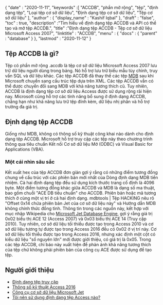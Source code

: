 {
  "date" : "2020-11-11",
  "keywords" :[ "ACCDB", "phần mở rộng", "tệp", "định dạng tệp", "Loại tệp cơ sở dữ liệu", "Định dạng tệp cơ sở dữ liệu", "Tệp cơ sở dữ liệu" ],
  "author" : {
    "display_name" : "Kashif Iqbal"
},
  "draft" : "false",
  "toc" : true,
  "description" :"Tìm hiểu về định dạng tệp ACCDB và API có thể tạo và mở tệp ACCDB.",
  "title" :"Định dạng tệp ACCDB - Tệp cơ sở dữ liệu Microsoft Access 2007",
  "linktitle" : "ACCDB",
  "menu" : {
    "docs" : {
      "parent" : "database"
}
},
  "lastmod" : "2020-11-12"
}

## Tệp ACCDB là gì?

Tệp có phần mở rộng .accdb là tệp cơ sở dữ liệu Microsoft Access 2007 lưu trữ dữ liệu người dùng trong bảng. Nó hỗ trợ lưu trữ
biểu mẫu tùy chỉnh, truy vấn SQL và dữ liệu khác. Các tệp ACCDB đã thay thế các tệp [MDB](/vi/database/mdb/) sau khi Microsoft chuyển sang cấu trúc tệp dựa trên XML. Các tệp ACCDB vẫn có thể được chuyển đổi sang MDB với khả năng tương thích cũ. Tuy nhiên, ACCDB là định dạng tệp cơ sở dữ liệu Access được sử dụng rộng rãi hiện nay. Microsoft cũng hỗ trợ các tính năng bổ sung ở định dạng ACCDB, chẳng hạn như khả năng lưu trữ tệp đính kèm, dữ liệu nhị phân và hỗ trợ trường đa giá trị.

## Định dạng tệp ACCDB

Giống như MDB, không có thông số kỹ thuật công khai nào dành cho định dạng tệp ACCDB. Microsoft hỗ trợ truy cập các tệp này theo chương trình thông qua tiêu chuẩn Kết nối Cơ sở dữ liệu Mở (ODBC) và Visual Basic for Applications (VBA).

### Một cái nhìn sâu sắc

Kết xuất hex của tệp ACCDB đơn giản gợi ý rằng có những điểm tương đồng chung về cấu trúc với các phiên bản mới nhất của Dòng định dạng MDB tiền nhiệm. Cả hai định dạng tệp đều sử dụng kích thước trang cố định là 4096 byte. Một điểm tương đồng khác giữa ACCDB và MDB là dạng số ma thuật, bao gồm chuỗi "ACE DB tiêu chuẩn" cho ACCDB. Phiên bản hoặc mã tương thích ở cùng một vị trí ở cả hai định dạng. mdbtools | Tệp HACKING nêu rõ "Offset 0x14 chứa phiên bản Jet của cơ sở dữ liệu này" và Hướng dẫn MDB không chính thức đồng tình. Thông tin trong các nguồn này, kết hợp với mục nhập Wikipedia cho [Microsoft Jet Database Engine](https://en.wikipedia.org/wiki/Microsoft_Jet_Database_Engine), gợi ý rằng giá trị 0x02 biểu thị ACE 12 (Access 2007) và 0x03 biểu thị ACE 14 (Truy cập 2010). Tuy nhiên, cơ sở dữ liệu tối thiểu được tạo trong Access 2010 và cơ sở dữ liệu tương tự được tạo trong Access 2016 đều có 0x02 ở vị trí này. Cơ sở dữ liệu tối thiểu được tạo trong Access 2016, nhưng xác định một cột có kiểu dữ liệu "số nguyên lớn" mới được giới thiệu, có giá trị là 0x05. Trong các tệp ACCDB, chỉ báo này xuất hiện để phản ánh khả năng tương thích của tệp chứ không phải phiên bản của công cụ ACE được sử dụng để tạo tệp.

## Người giới thiệu

* [Định dạng tệp truy cập](https://support.microsoft.com/en-us/office/which-access-file-format-should-i-use-012d9ab3-d14c-479e-b617-be66f9070b41)
* [Thông số kỹ thuật Access 2016](https://support.microsoft.com/en-us/office/access-specations-0cf3c66f-9cf2-4e32-9568-98c1025bb47c?ui=en-us&rs=en-us&ad=us)
* [Công cụ cơ sở dữ liệu Microsoft Jet](https://en.wikipedia.org/wiki/Microsoft_Jet_Database_Engine)
* [Tôi nên sử dụng định dạng tệp Access nào?](https://support.microsoft.com/en-us/office/which-access-file-format-nên-i-use-012d9ab3-d14c-479e-b617-be66f9070b41?ui=en-us&rs=en-us&ad=us)
